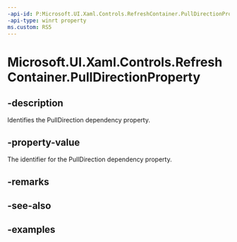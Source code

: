 ```yaml
---
-api-id: P:Microsoft.UI.Xaml.Controls.RefreshContainer.PullDirectionProperty
-api-type: winrt property
ms.custom: RS5
---
```

<!-- Property syntax.
public DependencyProperty PullDirectionProperty { get; }
-->

# Microsoft.UI.Xaml.Controls.RefreshContainer.PullDirectionProperty


## -description

Identifies the PullDirection dependency property.


## -property-value

The identifier for the PullDirection dependency property.


## -remarks


## -see-also


## -examples


